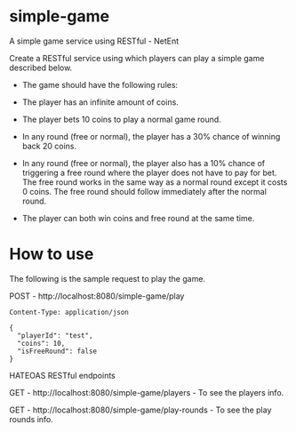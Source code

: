 # simple-game
A simple game service using RESTful - NetEnt 

Create a RESTful service using which players can play a simple game described
below.

- The game should have the following rules:

- The player has an infinite amount of coins.

- The player bets 10 coins to play a normal game round.

- In any round (free or normal), the player has a 30% chance of winning back 20 coins.

- In any round (free or normal), the player also has a 10% chance of triggering a free round where
the player does not have to pay for bet. The free round works in the same way as a normal round except
it costs 0 coins. The free round should follow immediately after the normal round.

- The player can both win coins and free round at the same time.

# How to use
The following is the sample request to play the game.

POST - http://localhost:8080/simple-game/play

	Content-Type: application/json

	{
	  "playerId": "test",
	  "coins": 10,
	  "isFreeRound": false
	}


HATEOAS RESTful endpoints

GET - http://localhost:8080/simple-game/players - To see the players info.

GET - http://localhost:8080/simple-game/play-rounds - To see the play rounds info.
